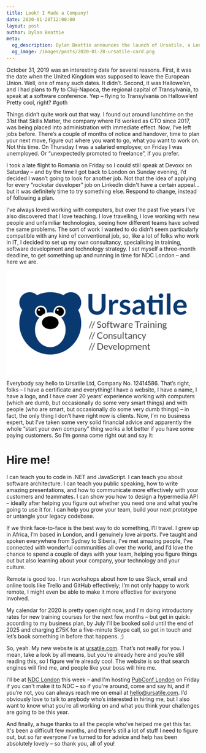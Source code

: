 ```yaml
---
title: Look! I Made a Company!
date: 2020-01-28T12:00:00
layout: post
author: Dylan Beattie
meta: 
  og_description: Dylan Beattie announces the launch of Ursatile, a London-based consultancy specialising in software development, communications training and techology strategy.
  og_image: /images/posts/2020-01-28-ursatile-card.png
---
```


October 31, 2019 was an interesting date for several reasons. First, it was the date when the United Kingdom was supposed to leave the European Union. Well, one of many such dates. It didn’t. Second, it was Hallowe’en, and I had plans to fly to Cluj-Napoca, the regional capital of Transylvania, to speak at a software conference. Yep – flying to Transylvania on Hallowe’en! Pretty cool, right? #goth

Things didn’t quite work out that way. I found out around lunchtime on the 31st that Skills Matter, the company where I’d worked as CTO since 2017, was being placed into administration with immediate effect. Now, I’ve left jobs before. There’s a couple of months of notice and handover, time to plan your next move, figure out where you want to go, what you want to work on. Not this time. On Thursday I was a salaried employee; on Friday I was unemployed. Or “unexpectedly promoted to freelance”, if you prefer. 

I took a late flight to Romania on Friday so I could still speak at Devoxx on Saturday – and by the time I got back to London on Sunday evening, I’d decided I wasn’t going to look for another job. Not that the idea of applying for every “rockstar developer” job on LinkedIn didn't have a certain appeal… but it was definitely time to try something else. Respond to change, instead of following a plan.

I’ve always loved working with computers, but over the past five years I’ve also discovered that I love teaching. I love travelling, I love working with new people and unfamiliar technologies, seeing how different teams have solved the same problems. The sort of work I wanted to do didn’t seem particularly compatible with any kind of conventional job, so, like a lot of folks who work in IT, I decided to set up my own consultancy, specialising in training, software development and technology strategy. I set myself a three-month deadline, to get something up and running in time for NDC London – and here we are. 

<a href="https://ursatile.com/"><img src="/images/posts/2020-01-28-ursatile-banner.png"
style="border: 0; box-shadow: none"
 /></a>

Everybody say hello to Ursatile Ltd, Company No. 12414586. That’s right, folks – I have a certificate and everything! I have a website, I have a name, I have a logo, and I have over 20 years’ experience working with computers (which are dumb, but occasionally do some very smart things) and with people (who are smart, but occasionally do some very dumb things) – in fact, the only thing I don’t have right now is clients. Now, I’m no business expert, but I’ve taken some very solid financial advice and apparently the whole “start your own company” thing works a lot better if you have some paying customers. So I’m gonna come right out and say it:

# Hire me!

I can teach you to code in .NET and JavaScript. I can teach you about software architecture. I can teach you public speaking, how to write amazing presentations, and how to communicate more effectively with your customers and teammates. I can show you how to design a hypermedia API – ideally after helping you figure out whether you need one and what you’re going to use it for. I can help you grow your team, build your next prototype or untangle your legacy codebase. 

If we think face-to-face is the best way to do something, I’ll travel. I grew up in Africa, I’m based in London, and I genuinely love airports. I’ve taught and spoken everywhere from Sydney to Siberia, I’ve met amazing people, I’ve connected with wonderful communities all over the world, and I’d love the chance to spend a couple of days with your team, helping you figure things out but also learning about your company, your technology and your culture.

Remote is good too. I run workshops about how to use Slack, email and online tools like Trello and GitHub effectively; I’m not only happy to work remote, I might even be able to make it more effective for everyone involved.

 My calendar for 2020 is pretty open right now, and I'm doing introductory rates for new training courses for the next few months – but get in quick: according to my business plan, by July I’ll be booked solid until the end of 2025 and charging £75K for a five-minute Skype call, so get in touch and let’s book something in before that happens. ;)

So, yeah. My new website is at [ursatile.com](https://ursatile.com). That’s not really for you. I mean, take a look by all means, but you’re already here and you’re still reading this, so I figure we’re already cool. The website is so that search engines will find me, and people like your boss will hire me.

I’ll be at [NDC London](https://ndc-london.com/) this week – and I'm hosting [PubConf London](https://pubconf.io/) on Friday if you can't make it to NDC – so if you're around, come and say hi, and if you’re not, you can always reach me on email at [hello@ursatile.com](mailto:hello@ursatile.com). I’d obviously love to talk to anybody who’s interested in hiring me, but I also want to know what you’re all working on and what you think your challenges are going to be this year.

And finally, a huge thanks to all the people who've helped me get this far. It's been a difficult few months, and there's still a lot of stuff I need to figure out, but so far everyone I've turned to for advice and help has been absolutely lovely – so thank you, all of you!

